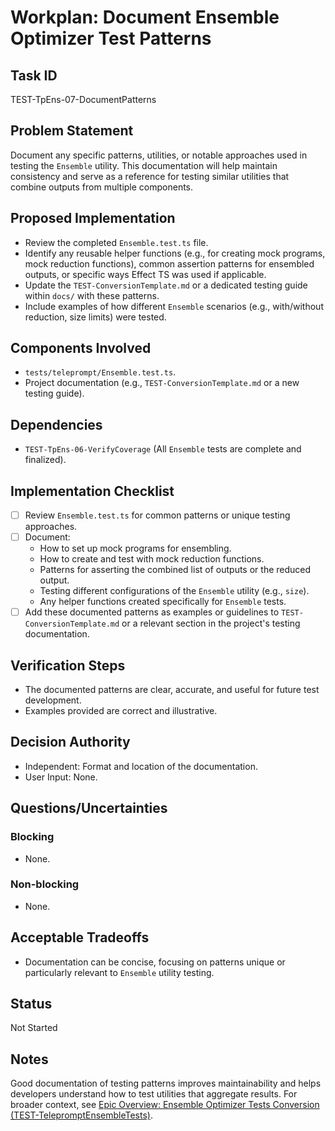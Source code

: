 # Workplan: Document Ensemble Optimizer Test Patterns

## Task ID
TEST-TpEns-07-DocumentPatterns

## Problem Statement
Document any specific patterns, utilities, or notable approaches used in testing the `Ensemble` utility. This documentation will help maintain consistency and serve as a reference for testing similar utilities that combine outputs from multiple components.

## Proposed Implementation
- Review the completed `Ensemble.test.ts` file.
- Identify any reusable helper functions (e.g., for creating mock programs, mock reduction functions), common assertion patterns for ensembled outputs, or specific ways Effect TS was used if applicable.
- Update the `TEST-ConversionTemplate.md` or a dedicated testing guide within `docs/` with these patterns.
- Include examples of how different `Ensemble` scenarios (e.g., with/without reduction, size limits) were tested.

## Components Involved
- `tests/teleprompt/Ensemble.test.ts`.
- Project documentation (e.g., `TEST-ConversionTemplate.md` or a new testing guide).

## Dependencies
- `TEST-TpEns-06-VerifyCoverage` (All `Ensemble` tests are complete and finalized).

## Implementation Checklist
- [ ] Review `Ensemble.test.ts` for common patterns or unique testing approaches.
- [ ] Document:
    - How to set up mock programs for ensembling.
    - How to create and test with mock reduction functions.
    - Patterns for asserting the combined list of outputs or the reduced output.
    - Testing different configurations of the `Ensemble` utility (e.g., `size`).
    - Any helper functions created specifically for `Ensemble` tests.
- [ ] Add these documented patterns as examples or guidelines to `TEST-ConversionTemplate.md` or a relevant section in the project's testing documentation.

## Verification Steps
- The documented patterns are clear, accurate, and useful for future test development.
- Examples provided are correct and illustrative.

## Decision Authority
- Independent: Format and location of the documentation.
- User Input: None.

## Questions/Uncertainties
### Blocking
- None.
### Non-blocking
- None.

## Acceptable Tradeoffs
- Documentation can be concise, focusing on patterns unique or particularly relevant to `Ensemble` utility testing.

## Status
Not Started

## Notes
Good documentation of testing patterns improves maintainability and helps developers understand how to test utilities that aggregate results.
For broader context, see [Epic Overview: Ensemble Optimizer Tests Conversion (TEST-TelepromptEnsembleTests)](../../docs/planning/workplans/TEST-TelepromptEnsembleTests.md).